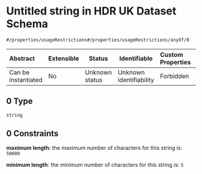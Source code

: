 # Untitled string in HDR UK Dataset Schema

```txt
#/properties/usageRestrictions#/properties/usageRestrictions/anyOf/0
```




| Abstract            | Extensible | Status         | Identifiable            | Custom Properties | Additional Properties | Access Restrictions | Defined In                                                                    |
| :------------------ | ---------- | -------------- | ----------------------- | :---------------- | --------------------- | ------------------- | ----------------------------------------------------------------------------- |
| Can be instantiated | No         | Unknown status | Unknown identifiability | Forbidden         | Allowed               | none                | [dataset.schema.json\*](../schema/dataset.schema.json "open original schema") |

## 0 Type

`string`

## 0 Constraints

**maximum length**: the maximum number of characters for this string is: `50000`

**minimum length**: the minimum number of characters for this string is: `5`
